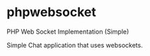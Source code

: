 # phpwebsocket
PHP Web Socket Implementation (Simple)

Simple Chat application that uses websockets.
